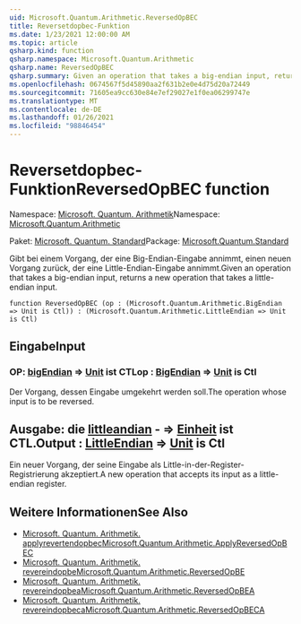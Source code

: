 ```yaml
---
uid: Microsoft.Quantum.Arithmetic.ReversedOpBEC
title: Reversetdopbec-Funktion
ms.date: 1/23/2021 12:00:00 AM
ms.topic: article
qsharp.kind: function
qsharp.namespace: Microsoft.Quantum.Arithmetic
qsharp.name: ReversedOpBEC
qsharp.summary: Given an operation that takes a big-endian input, returns a new operation that takes a little-endian input.
ms.openlocfilehash: 0674567f5d45890aa2f631b2e0e4d75d20a72449
ms.sourcegitcommit: 71605ea9cc630e84e7ef29027e1f0ea06299747e
ms.translationtype: MT
ms.contentlocale: de-DE
ms.lasthandoff: 01/26/2021
ms.locfileid: "98846454"
---
```

# <a name="reversedopbec-function"></a><span data-ttu-id="e8b3b-102">Reversetdopbec-Funktion</span><span class="sxs-lookup"><span data-stu-id="e8b3b-102">ReversedOpBEC function</span></span>

<span data-ttu-id="e8b3b-103">Namespace: [Microsoft. Quantum. Arithmetik](xref:Microsoft.Quantum.Arithmetic)</span><span class="sxs-lookup"><span data-stu-id="e8b3b-103">Namespace: [Microsoft.Quantum.Arithmetic](xref:Microsoft.Quantum.Arithmetic)</span></span>

<span data-ttu-id="e8b3b-104">Paket: [Microsoft. Quantum. Standard](https://nuget.org/packages/Microsoft.Quantum.Standard)</span><span class="sxs-lookup"><span data-stu-id="e8b3b-104">Package: [Microsoft.Quantum.Standard](https://nuget.org/packages/Microsoft.Quantum.Standard)</span></span>


<span data-ttu-id="e8b3b-105">Gibt bei einem Vorgang, der eine Big-Endian-Eingabe annimmt, einen neuen Vorgang zurück, der eine Little-Endian-Eingabe annimmt.</span><span class="sxs-lookup"><span data-stu-id="e8b3b-105">Given an operation that takes a big-endian input, returns a new operation that takes a little-endian input.</span></span>

```qsharp
function ReversedOpBEC (op : (Microsoft.Quantum.Arithmetic.BigEndian => Unit is Ctl)) : (Microsoft.Quantum.Arithmetic.LittleEndian => Unit is Ctl)
```


## <a name="input"></a><span data-ttu-id="e8b3b-106">Eingabe</span><span class="sxs-lookup"><span data-stu-id="e8b3b-106">Input</span></span>

### <a name="op--bigendian--unit--is-ctl"></a><span data-ttu-id="e8b3b-107">OP: [bigEndian](xref:Microsoft.Quantum.Arithmetic.BigEndian) => [Unit](xref:microsoft.quantum.lang-ref.unit)  ist CTL</span><span class="sxs-lookup"><span data-stu-id="e8b3b-107">op : [BigEndian](xref:Microsoft.Quantum.Arithmetic.BigEndian) => [Unit](xref:microsoft.quantum.lang-ref.unit)  is Ctl</span></span>

<span data-ttu-id="e8b3b-108">Der Vorgang, dessen Eingabe umgekehrt werden soll.</span><span class="sxs-lookup"><span data-stu-id="e8b3b-108">The operation whose input is to be reversed.</span></span>



## <a name="output--littleendian--unit--is-ctl"></a><span data-ttu-id="e8b3b-109">Ausgabe: die [littleandian](xref:Microsoft.Quantum.Arithmetic.LittleEndian) - => [Einheit](xref:microsoft.quantum.lang-ref.unit)  ist CTL.</span><span class="sxs-lookup"><span data-stu-id="e8b3b-109">Output : [LittleEndian](xref:Microsoft.Quantum.Arithmetic.LittleEndian) => [Unit](xref:microsoft.quantum.lang-ref.unit)  is Ctl</span></span>

<span data-ttu-id="e8b3b-110">Ein neuer Vorgang, der seine Eingabe als Little-in-der-Register-Registrierung akzeptiert.</span><span class="sxs-lookup"><span data-stu-id="e8b3b-110">A new operation that accepts its input as a little-endian register.</span></span>

## <a name="see-also"></a><span data-ttu-id="e8b3b-111">Weitere Informationen</span><span class="sxs-lookup"><span data-stu-id="e8b3b-111">See Also</span></span>

- [<span data-ttu-id="e8b3b-112">Microsoft. Quantum. Arithmetik. applyrevertendopbec</span><span class="sxs-lookup"><span data-stu-id="e8b3b-112">Microsoft.Quantum.Arithmetic.ApplyReversedOpBEC</span></span>](xref:Microsoft.Quantum.Arithmetic.ApplyReversedOpBEC)
- [<span data-ttu-id="e8b3b-113">Microsoft. Quantum. Arithmetik. revereindopbe</span><span class="sxs-lookup"><span data-stu-id="e8b3b-113">Microsoft.Quantum.Arithmetic.ReversedOpBE</span></span>](xref:Microsoft.Quantum.Arithmetic.ReversedOpBE)
- [<span data-ttu-id="e8b3b-114">Microsoft. Quantum. Arithmetik. revereindopbea</span><span class="sxs-lookup"><span data-stu-id="e8b3b-114">Microsoft.Quantum.Arithmetic.ReversedOpBEA</span></span>](xref:Microsoft.Quantum.Arithmetic.ReversedOpBEA)
- [<span data-ttu-id="e8b3b-115">Microsoft. Quantum. Arithmetik. revereindopbeca</span><span class="sxs-lookup"><span data-stu-id="e8b3b-115">Microsoft.Quantum.Arithmetic.ReversedOpBECA</span></span>](xref:Microsoft.Quantum.Arithmetic.ReversedOpBECA)